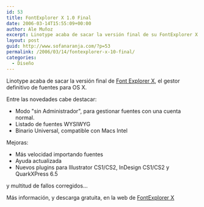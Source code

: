 ```yaml
---
id: 53
title: FontExplorer X 1.0 Final
date: 2006-03-14T15:55:09+00:00
author: Ale Muñoz
excerpt: Linotype acaba de sacar la versión final de su FontExplorer X.
layout: post
guid: http://www.sofanaranja.com/?p=53
permalink: /2006/03/14/fontexplorer-x-10-final/
categories:
  - Diseño
---
```

Linotype acaba de sacar la versión final de [Font Explorer X][1], el gestor definitivo de fuentes para OS X.

Entre las novedades cabe destacar:

  * Modo "sin Administrador", para gestionar fuentes con una cuenta normal.
  * Listado de fuentes WYSIWYG
  * Binario Universal, compatible con Macs Intel

Mejoras:

   * Más velocidad importando fuentes
   * Ayuda actualizada
   * Nuevos plugins para Illustrator CS1/CS2, InDesign CS1/CS2 y QuarkXPress 6.5

y multitud de fallos corregidos...

Más información, y descarga gratuita, en la web de [FontExplorer X][1]

[1]: http://fex.linotype.com